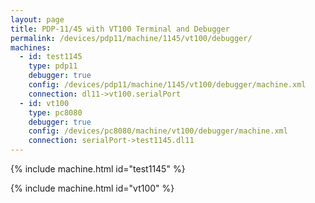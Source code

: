 ```yaml
---
layout: page
title: PDP-11/45 with VT100 Terminal and Debugger
permalink: /devices/pdp11/machine/1145/vt100/debugger/
machines:
  - id: test1145
    type: pdp11
    debugger: true
    config: /devices/pdp11/machine/1145/vt100/debugger/machine.xml
    connection: dl11->vt100.serialPort
  - id: vt100
    type: pc8080
    debugger: true
    config: /devices/pc8080/machine/vt100/debugger/machine.xml
    connection: serialPort->test1145.dl11
---
```


{% include machine.html id="test1145" %}

{% include machine.html id="vt100" %}
